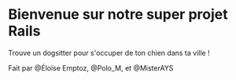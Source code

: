 # Bienvenue sur notre super projet Rails

Trouve un dogsitter pour s'occuper de ton chien dans ta ville !

Fait par  @Éloïse Emptoz, @Polo_M, et @MisterAYS
